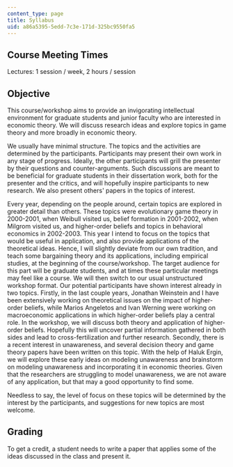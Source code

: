 ```yaml
---
content_type: page
title: Syllabus
uid: a86a5395-5edd-7c3e-171d-325bc9550fa5
---
```


Course Meeting Times
--------------------

Lectures: 1 session / week, 2 hours / session

Objective
---------

This course/workshop aims to provide an invigorating intellectual environment for graduate students and junior faculty who are interested in economic theory. We will discuss research ideas and explore topics in game theory and more broadly in economic theory.

We usually have minimal structure. The topics and the activities are determined by the participants. Participants may present their own work in any stage of progress. Ideally, the other participants will grill the presenter by their questions and counter-arguments. Such discussions are meant to be beneficial for graduate students in their dissertation work, both for the presenter and the critics, and will hopefully inspire participants to new research. We also present others' papers in the topics of interest.

Every year, depending on the people around, certain topics are explored in greater detail than others. These topics were evolutionary game theory in 2000-2001, when Weibull visited us, belief formation in 2001-2002, when Milgrom visited us, and higher-order beliefs and topics in behavioral economics in 2002-2003. This year I intend to focus on the topics that would be useful in application, and also provide applications of the theoretical ideas. Hence, I will slightly deviate from our own tradition, and teach some bargaining theory and its applications, including empirical studies, at the beginning of the course/workshop. The target audience for this part will be graduate students, and at times these particular meetings may feel like a course. We will then switch to our usual unstructured workshop format. Our potential participants have shown interest already in two topics. Firstly, in the last couple years, Jonathan Weinstein and I have been extensively working on theoretical issues on the impact of higher-order beliefs, while Marios Angeletos and Ivan Werning were working on macroeconomic applications in which higher-order beliefs play a central role. In the workshop, we will discuss both theory and application of higher-order beliefs. Hopefully this will uncover partial information gathered in both sides and lead to cross-fertilization and further research. Secondly, there is a recent interest in unawareness, and several decision theory and game theory papers have been written on this topic. With the help of Haluk Ergin, we will explore these early ideas on modeling unawareness and brainstorm on modeling unawareness and incorporating it in economic theories. Given that the researchers are struggling to model unawareness, we are not aware of any application, but that may a good opportunity to find some.

Needless to say, the level of focus on these topics will be determined by the interest by the participants, and suggestions for new topics are most welcome.

Grading
-------

To get a credit, a student needs to write a paper that applies some of the ideas discussed in the class and present it.